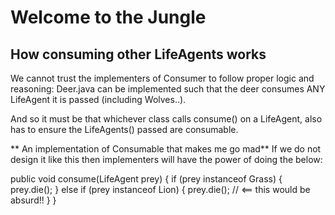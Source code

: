 # Welcome to the Jungle

## How consuming other LifeAgents works

We cannot trust the implementers of Consumer to follow proper logic and reasoning: Deer.java can be implemented such that
the deer consumes ANY LifeAgent it is passed (including Wolves..).

And so it must be that whichever class calls consume() on a LifeAgent, also has to ensure the LifeAgents() passed are
consumable.

** An implementation of Consumable that makes me go mad**
If we do not design it like this then implementers will have the power of doing the below:

public void consume(LifeAgent prey) {
    if (prey instanceof Grass) {
        prey.die();
    }
    else if (prey instanceof Lion) {
        prey.die(); // <== this would be absurd!!
    }
}